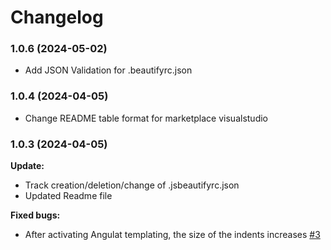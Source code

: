 # Changelog
### 1.0.6 (2024-05-02)
- Add JSON Validation for .beautifyrc.json

### 1.0.4 (2024-04-05)
- Change README table format for marketplace visualstudio

### 1.0.3 (2024-04-05)
**Update:**
- Track creation/deletion/change of .jsbeautifyrc.json
- Updated Readme file

**Fixed bugs:**
- After activating Angulat templating, the size of the indents increases [#3](https://github.com/NesTeRDGIT/js-beautify-extentions/issues/3) 